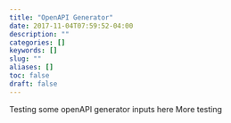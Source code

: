 ```yaml
---
title: "OpenAPI Generator"
date: 2017-11-04T07:59:52-04:00
description: ""
categories: []
keywords: []
slug: ""
aliases: []
toc: false
draft: false
---
```


Testing some openAPI generator inputs here
More testing

